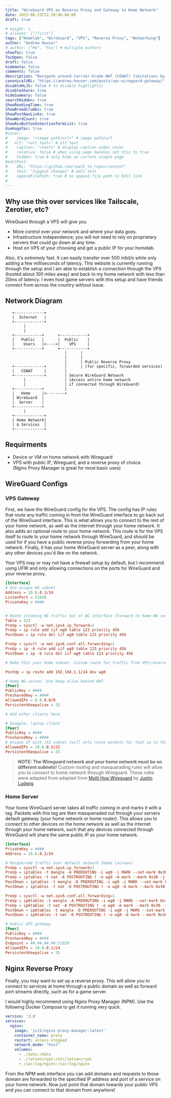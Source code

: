```yaml
---
title: "WireGuard VPS as Reverse Proxy and Gateway to Home Network"
date: 2023-08-23T12:20:06-04:00
draft: true

# weight: 1
# aliases: ["/first"]
tags: ["Homelab", "WireGuard", "VPS", "Reverse Proxy", "Networking"]
author: "Andrew Houser"
# author: ["Me", "You"] # multiple authors
showToc: true
TocOpen: false
draft: false
hidemeta: false
comments: false
description: "Navigate around Carrier-Grade NAT (CGNAT) limitations by securely exposing your homelab services with a reverse proxy. Additionally, access your home network from anywhere using WireGuard. This setup requires only an affordable VPS hosting a public IP, coupled with a WireGuard connection established within your home network."
canonicalURL: "https://andrew-houser.com/posts/vps-wireguard-gateway/"
disableHLJS: false # to disable highlightjs
disableShare: true
hideSummary: false
searchHidden: true
ShowReadingTime: true
ShowBreadCrumbs: true
ShowPostNavLinks: true
ShowWordCount: true
ShowRssButtonInSectionTermList: true
UseHugoToc: true
#cover:
#    image: "<image path/url>" # image path/url
#   alt: "<alt text>" # alt text
#    caption: "<text>" # display caption under cover
#    relative: false # when using page bundles set this to true
#    hidden: true # only hide on current single page
#editPost:
#    URL: "https://github.com/<path_to_repo>/content"
#    Text: "Suggest Changes" # edit text
#    appendFilePath: true # to append file path to Edit link
#
---
```


## Why use this over services like Tailscale, Zerotier, etc?

WireGuard through a VPS will give you  
- More control over your network and where your data goes.
- Infrastructure independence; you will not need to rely on proprietary servers that could go down at any time.
- Host on VPS of your choosing and get a public IP for your homelab.

Also, it's _extremely_ fast. It can easily transfer over 500 mbit/s while only adding a few milliseconds of latency.
This website is currently running through the setup and I am able to establish a connection through the VPS (hosted about 100 miles away) and back to my home network with less than 20ms of latency. I even host game servers with this setup and have friends connect from across the country without issue.

## Network Diagram

```less
   +-------------+
   |  Internet   |
   +-------------+
        |
        |
   +------------+      +------------+
   |   Public   |      |  Public    |
   |    Users   |<---->|    VPS     |  
   +------------+      +------------+
                          |      |
                          |      | 
                          |      | Public Reverse Proxy 
   +-------------+        |      | (for specific, forwarded services)
   |   CGNAT     |        |      
   +-------------+        | Secure WireGuard Network
        |                 | (Access entire home network
        |                 | if connected through WireGuard)
   +------------+         | 
   |   Home     |<--------+
   | WireGuard  |
   |  Server    |
   +------------+
        |
   +-------------+
   | Home Network|
   | & Services  |
   +-------------+
```
## Requirments
 - Device or VM on home network with Wireguard
 - VPS with public IP, Wireguard, and a reverse proxy of choice.  
   (Nginx Proxy Manager is great for most basic uses)

## WireGuard Configs

### VPS Gateway

First, we have the WireGuard config for the VPS. The config has IP rules that route any traffic coming in from the WireGuard interface to go back out of the WireGuard interface. This is what allows you to connect to the rest of your home network, as well as the internet through your home network. It also adds an optional route to your home network. This route is for the VPS itself to route to your home network through WireGuard, and should be used for if you have a public reverse proxy forwarding from your home network. Finally, it has your home WireGuard server as a peer, along with any other devices you'd like on the network.

Your VPS may or may not have a firewall setup by default, but I recommend using UFW and only allowing connections on the ports for WireGuard and your reverse proxy.

```toml
[Interface]
# Use unique WG subnet
Address = 10.0.0.1/24  
ListenPort = 51820
PrivateKey = ####


# Route incoming WG traffic out of WG interface (Forward to home WG server)
Table = 123
PreUp = sysctl -w net.ipv4.ip_forward=1
PreUp = ip rule add iif wg0 table 123 priority 456
PostDown = ip rule del iif wg0 table 123 priority 456

PreUp = sysctl -w net.ipv6.conf.all.forwarding=1
PreUp = ip -6 rule add iif wg0 table 123 priority 456
PostDown = ip -6 rule del iif wg0 table 123 priority 456

# Make this your home subnet. Custom route for traffic from VPS/reverse proxy

PostUp = ip route add 192.168.1.1/24 dev wg0

# Home WG server. Use keep alive behind NAT.
[Peer]
PublicKey = ####
PresharedKey = ####
AllowedIPs = 0.0.0.0/0
PersistentKeepalive = 25

# Add other clients here

# Example: laptop client
[Peer]
PublicKey = ####
PresharedKey = ####
# Unique IP with /32 subnet (will only route packets for that ip to that device)
AllowedIPs = 10.0.0.5/32 
PersistentKeepalive = 25

```
> **NOTE:  The Wireguard network and your home network must be on different subnets!** Custom routing and masquarading rules will allow you to connect to home network through Wireguard. These rules were adapted from adapted from [Multi Hop Wireguard](https://www.procustodibus.com/blog/2022/06/multi-hop-wireguard/) by [Justin Ludwig](https://www.procustodibus.com/authors/justin-ludwig/).

### Home Server

Your home WireGuard server takes all traffic coming in and marks it with a tag. Packets with this tag are then masqueraded out through your servers default gateway (your home network or home router). This allows you to connect to other devices on the home network as well as the internet through your home network, such that any devices connected through WireGuard will share the same public IP as your home network.

```toml
[Interface]
PrivateKey = ####
Address = 10.0.0.2/24

# Masquerade traffic over default network (Home lan/wan)
PreUp = sysctl -w net.ipv4.ip_forward=1
PreUp = iptables -t mangle -A PREROUTING -i wg0 -j MARK --set-mark 0x30
PreUp = iptables -t nat -A POSTROUTING ! -o wg0 -m mark --mark 0x30 -j MASQUERADE
PostDown = iptables -t mangle -D PREROUTING -i wg0 -j MARK --set-mark 0x30
PostDown = iptables -t nat -D POSTROUTING ! -o wg0 -m mark --mark 0x30 -j MASQUERADE

PreUp = sysctl -w net.ipv6.conf.all.forwarding=1
PreUp = ip6tables -t mangle -A PREROUTING -i wg0 -j MARK --set-mark 0x30
PreUp = ip6tables -t nat -A POSTROUTING ! -o wg0 -m mark --mark 0x30 -j MASQUERADE
PostDown = ip6tables -t mangle -D PREROUTING -i wg0 -j MARK --set-mark 0x30
PostDown = ip6tables -t nat -D POSTROUTING ! -o wg0 -m mark --mark 0x30 -j MASQUERADE

# Public VPS gateway
[Peer]
PublicKey = ####
PresharedKey = ####
Endpoint = ##.##.##.##:51820
AllowedIPs = 10.0.0.1/24
PersistentKeepalive = 25
```

## Nginx Reverse Proxy

Finally, you may want to set up a reverse proxy. This will allow you to connect to services at home through a public domain as well as forward port streams directly, such as for a game server.

I would highly recommend using Nginx Proxy Manager (NPM). Use the following Docker Compose to get it running very quick.

```yaml
version: '3.8'
services:
  nginx:
    image: 'jc21/nginx-proxy-manager:latest'
    container_name: proxy
    restart: unless-stopped
    network_mode: "host"
    volumes:
      - ./data:/data
      - ./letsencrypt:/etc/letsencrypt
      - /var/log/nginx:/var/log/nginx
```

From the NPM web interface you can add domains and requests to those domain are forwarded to the specified IP address and port of a service on your home network. Now just point that domain towards your public VPS and you can connect to that domain from anywhere!